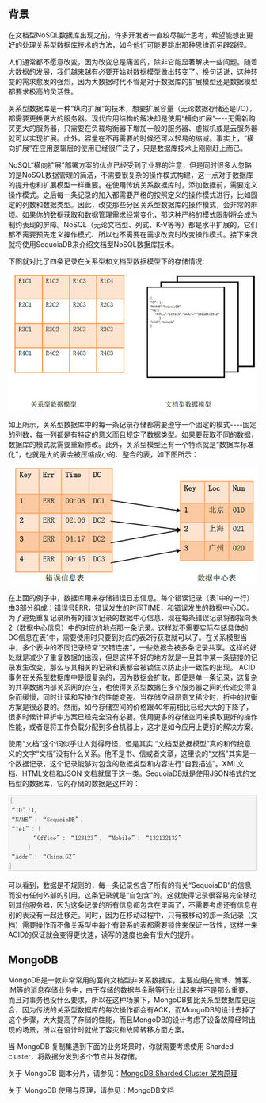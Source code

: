 ## 背景

在文档型NoSQL数据库出现之前，许多开发者一直绞尽脑汁思考，希望能想出更好的处理关系型数据库技术的方法，如今他们可能要跳出那种思维而另辟蹊径。

人们通常都不愿意改变，因为改变总是痛苦的，除非它能显著解决一些问题。随着大数据的发展，我们越来越有必要开始对数据模型做出转变了。换句话说，这种转变的需求愈发的强烈，因为大数据时代不管是对于数据库的扩展模型还是数据模型都要求极高的灵活性。

关系型数据库是一种“纵向扩展”的技术，想要扩展容量（无论数据存储还是I/O），都需要更换更大的服务器。现代应用结构的解决却是使用“横向扩展”----无需新购买更大的服务器，只需要在负载均衡器下增加一般的服务器、虚拟机或是云服务器就可以实现扩展。此外，容量在不再需要的时候还可以轻易的缩减。事实上，“横向扩展”在应用逻辑层的使用已经很广泛了，只是数据库技术上刚刚赶上而已。

NoSQL“横向扩展”部署方案的优点已经受到了业界的注意，但是同时很多人忽略的是NoSQL数据管理的简洁，不需要很复杂的操作模式构建，这一点对于数据库的提升也和扩展模型一样重要。在使用传统关系数据库时，添加数据前，需要定义操作模式。之后每一条记录的加入都需要严格的按照定义的操作模式进行，比如固定的列数和数据类型。因此，改变那些分区关系型数据库的操作模式，会非常的麻烦。如果你的数据获取和数据管理需求经常变化，那这种严格的模式限制将会成为制约表现的屏障。NoSQL（无论文档型、列式、K-V等等）都是水平扩展的，它们都不需要预先定义操作模式、所以也不需要在需求改变时改变操作模式。接下来我就将使用SequoiaDB来介绍文档型NoSQL数据库技术。

下图就对比了四条记录在关系型和文档型数据模型下的存储情况:

![](/assets/wendangxingshujuku_1.png)

如上所示，关系型数据库中的每一条记录存储都需要遵守一个固定的模式----固定的列数，每一列都是有特定的意义而且规定了数据类型。如果要获取不同的数据，数据库的模式就需要重新修改。此外，关系型模型还有一个特点就是“数据库标准化”，也就是大的表会被压缩成小的、整合的表，如下图所示：

![](/assets/wendangxingshujuku_2.png)

在上面的例子中，数据库用来存储错误日志信息。每个错误记录（表1中的一行）由3部分组成：错误号ERR，错误发生的时间TIME，和错误发生的数据中心DC。为了避免重复记录所有的错误记录的数据中心信息，现在每条错误记录将都指向表2（数据中心信息）中的对应的地点那一条记录。这样就不需要实际存储具体的DC信息在表1中，需要使用时只要到对应的表2行获取就可以了。在关系模型当中，多个表中的不同记录经常“交错连接”，一些数据会被多条记录共享。这样的好处就是减少了重复数据的出现，但是这样不好的地方就是一旦其中某一条链接的记录发生改变，那么与其相关的记录和表都会被锁住以防止非一致性的出现。 ACID事务在关系型数据库中是很复杂的，因为数据会扩散。即便是单一条记录，这复杂的共享数据内部关系网的存在，也使得关系型数据在多个服务器之间的传递变得复杂而缓慢，同时让读和写操作的性能变差。当存储空间昂贵又稀少时，折中的权衡方案是很必要的。然而，如今存储空间的价格跟40年前相比已经大大的下降了，很多时候计算折中方案已经完全没有必要。使用更多的存储空间来换取更好的操作性能，或者是将工作负载分配到多台机器上，这才是如今应用上更好的解决方案。

使用“文档”这个词似乎让人觉得奇怪，但是其实 “文档型数据模型”真的和传统意义的文字“文档”没有什么关系。他不是书、信或者文章，这里说的“文档”其实是一个数据记录，这个记录能够对包含的数据类型和内容进行“自我描述”。XML文档、HTML文档和JSON 文档就属于这一类。SequoiaDB就是使用JSON格式的文档型的数据库，它的存储的数据是这样的：

![](/assets/wendangxingshujuku_3.png)

可以看到，数据是不规则的，每一条记录包含了所有的有关“SequoiaDB”的信息而没有任何外部的引用，这条记录就是“自包含”的。这就使得记录很容易完全移动到其他服务器，因为这条记录的所有信息都包含在里面了，不需要考虑还有信息在别的表没有一起迁移走。同时，因为在移动过程中，只有被移动的那一条记录（文档）需要操作而不像关系型中每个有联系的表都需要锁住来保证一致性，这样一来ACID的保证就会变得更快速，读写的速度也会有很大的提升。

## MongoDB

MongoDB是一款非常常用的面向文档型非关系数据库，主要应用在微博、博客、IM等的消息存储业务中，由于存储的数据与金融等行业比起来并不是那么重要，而且对事务也没什么要求，所以在这种场景下，MongoDB要比关系型数据库更适合，因为传统的关系型数据库的每次操作都会有ACK，而MongoDB的设计去掉了这个步骤，大大提高了存储的性能，而且MongoDB的设计考虑了设备故障经常出现的场景，所以在设计时就做了容灾和故障转移方面方案。

当 MongoDB 复制集遇到下面的业务场景时，你就需要考虑使用 Sharded cluster，将数据分发到多个节点并发存储。

关于 MongoDB 副本分片，请参见：[MongoDB Sharded Cluster 架构原理](http://www.mongoing.com/archives/2782)

关于 MongoDB 使用与原理，请参见：MongoDB文档



